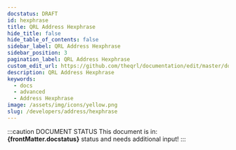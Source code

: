 ```yaml
---
docstatus: DRAFT
id: hexphrase
title: QRL Address Hexphrase
hide_title: false
hide_table_of_contents: false
sidebar_label: QRL Address Hexphrase
sidebar_position: 3
pagination_label: QRL Address Hexphrase
custom_edit_url: https://github.com/theqrl/documentation/edit/master/docs/basics/what-is-qrl.md
description: QRL Address Hexphrase
keywords:
  - docs
  - advanced
  - Address Hexphrase
image: /assets/img/icons/yellow.png
slug: /developers/address/hexphrase
---
```


:::caution DOCUMENT STATUS 
<span>This document is in: <b>{frontMatter.docstatus}</b> status and needs additional input!</span>
:::